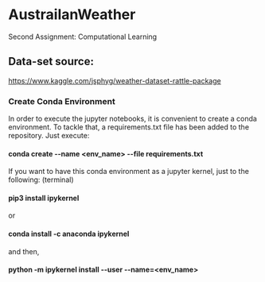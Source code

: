 # AustrailanWeather
Second Assignment: Computational Learning

## Data-set source:
https://www.kaggle.com/jsphyg/weather-dataset-rattle-package

### Create Conda Environment
In order to execute the jupyter notebooks, it is convenient to create a conda environment. To tackle that, a requirements.txt file has been added to the repository.
Just execute:

#### conda create --name <env_name> --file requirements.txt

If you want to have this conda environment as a jupyter kernel, just to the following:
(terminal)
#### pip3 install ipykernel
or 
#### conda install -c anaconda ipykernel

and then,
#### python -m ipykernel install --user --name=<env_name>
